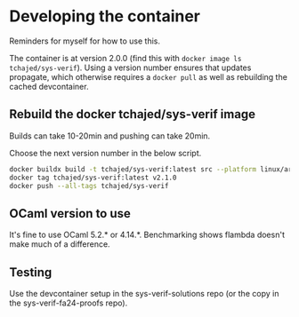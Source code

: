 # Developing the container

Reminders for myself for how to use this.

The container is at version 2.0.0 (find this with `docker image ls
tchajed/sys-verif`). Using a version number ensures that updates propagate,
which otherwise requires a `docker pull` as well as rebuilding the cached
devcontainer.

## Rebuild the docker tchajed/sys-verif image

Builds can take 10-20min and pushing can take 20min.

Choose the next version number in the below script.

```sh
docker buildx build -t tchajed/sys-verif:latest src --platform linux/arm64,linux/amd64
docker tag tchajed/sys-verif:latest v2.1.0
docker push --all-tags tchajed/sys-verif
```

## OCaml version to use

It's fine to use OCaml 5.2.\* or 4.14.\*. Benchmarking shows flambda doesn't
make much of a difference.

## Testing

Use the devcontainer setup in the sys-verif-solutions repo (or the copy in the
sys-verif-fa24-proofs repo).
